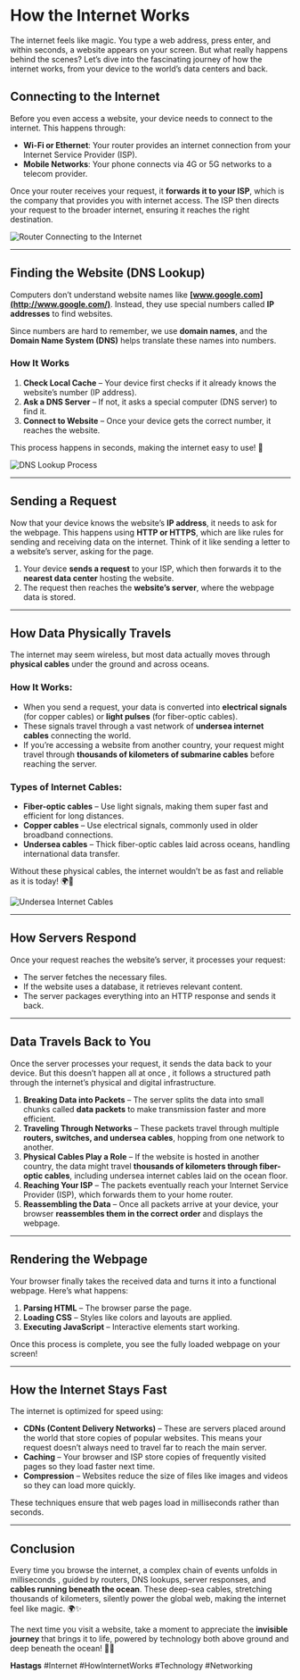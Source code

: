 # How the Internet Works

The internet feels like magic. You type a web address, press enter, and within seconds, a website appears on your screen. But what really happens behind the scenes? Let’s dive into the fascinating journey of how the internet works, from your device to the world’s data centers and back.

## **Connecting to the Internet**

Before you even access a website, your device needs to connect to the internet. This happens through:

- **Wi-Fi or Ethernet**: Your router provides an internet connection from your Internet Service Provider (ISP).
- **Mobile Networks**: Your phone connects via 4G or 5G networks to a telecom provider.

Once your router receives your request, it **forwards it to your ISP**, which is the company that provides you with internet access. The ISP then directs your request to the broader internet, ensuring it reaches the right destination.

![Router Connecting to the Internet](images/router.jpg)

---

## **Finding the Website (DNS Lookup)**

Computers don’t understand website names like **[www.google.com](http://www.google.com/)**. Instead, they use special numbers called **IP addresses** to find websites.

Since numbers are hard to remember, we use **domain names**, and the **Domain Name System (DNS)** helps translate these names into numbers.

### How It Works

1.  **Check Local Cache** – Your device first checks if it already knows the website’s number (IP address).
2.  **Ask a DNS Server** – If not, it asks a special computer (DNS server) to find it.
3.  **Connect to Website** – Once your device gets the correct number, it reaches the website.

This process happens in seconds, making the internet easy to use! 🚀

![DNS Lookup Process](images/dns.jpg)

---

## **Sending a Request**

Now that your device knows the website’s **IP address**, it needs to ask for the webpage. This happens using **HTTP or HTTPS**, which are like rules for sending and receiving data on the internet. Think of it like sending a letter to a website’s server, asking for the page.

1.  Your device **sends a request** to your ISP, which then forwards it to the **nearest data center** hosting the website.
2.  The request then reaches the **website’s server**, where the webpage data is stored.

---

## **How Data Physically Travels**

The internet may seem wireless, but most data actually moves through **physical cables** under the ground and across oceans.

### **How It Works:**

- When you send a request, your data is converted into **electrical signals** (for copper cables) or **light pulses** (for fiber-optic cables).
- These signals travel through a vast network of **undersea internet cables** connecting the world.
- If you’re accessing a website from another country, your request might travel through **thousands of kilometers of submarine cables** before reaching the server.

### **Types of Internet Cables:**

- **Fiber-optic cables** – Use light signals, making them super fast and efficient for long distances.
- **Copper cables** – Use electrical signals, commonly used in older broadband connections.
- **Undersea cables** – Thick fiber-optic cables laid across oceans, handling international data transfer.

Without these physical cables, the internet wouldn’t be as fast and reliable as it is today! 🌍🔌

![Undersea Internet Cables](/images/underwater.jpg)

---

## **How Servers Respond**

Once your request reaches the website’s server, it processes your request:

- The server fetches the necessary files.
- If the website uses a database, it retrieves relevant content.
- The server packages everything into an HTTP response and sends it back.

---

## **Data Travels Back to You**

Once the server processes your request, it sends the data back to your device. But this doesn’t happen all at once , it follows a structured path through the internet’s physical and digital infrastructure.

1.  **Breaking Data into Packets** – The server splits the data into small chunks called **data packets** to make transmission faster and more efficient.
2.  **Traveling Through Networks** – These packets travel through multiple **routers, switches, and undersea cables**, hopping from one network to another.
3.  **Physical Cables Play a Role** – If the website is hosted in another country, the data might travel **thousands of kilometers through fiber-optic cables**, including undersea internet cables laid on the ocean floor.
4.  **Reaching Your ISP** – The packets eventually reach your Internet Service Provider (ISP), which forwards them to your home router.
5.  **Reassembling the Data** – Once all packets arrive at your device, your browser **reassembles them in the correct order** and displays the webpage.

---

## **Rendering the Webpage**

Your browser finally takes the received data and turns it into a functional webpage. Here’s what happens:

1.  **Parsing HTML** – The browser parse the page.
2.  **Loading CSS** – Styles like colors and layouts are applied.
3.  **Executing JavaScript** – Interactive elements start working.

Once this process is complete, you see the fully loaded webpage on your screen!

---

## **How the Internet Stays Fast**

The internet is optimized for speed using:

- **CDNs (Content Delivery Networks)** – These are servers placed around the world that store copies of popular websites. This means your request doesn’t always need to travel far to reach the main server.
- **Caching** – Your browser and ISP store copies of frequently visited pages so they load faster next time.
- **Compression** – Websites reduce the size of files like images and videos so they can load more quickly.

These techniques ensure that web pages load in milliseconds rather than seconds.

---

## **Conclusion**

Every time you browse the internet, a complex chain of events unfolds in milliseconds , guided by routers, DNS lookups, server responses, and **cables running beneath the ocean**. These deep-sea cables, stretching thousands of kilometers, silently power the global web, making the internet feel like magic. 🌍✨

The next time you visit a website, take a moment to appreciate the **invisible journey** that brings it to life, powered by technology both above ground and deep beneath the ocean! 🌊🔌

**Hastags**
#Internet #HowInternetWorks #Technology #Networking
